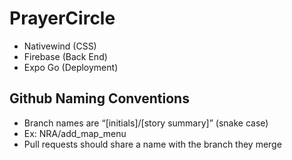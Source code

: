 # PrayerCircle
- Nativewind (CSS)
- Firebase (Back End)
- Expo Go (Deployment)

## Github Naming Conventions
- Branch names are “[initials]/[story summary]” (snake case)
- Ex: NRA/add_map_menu
- Pull requests should share a name with the branch they merge
